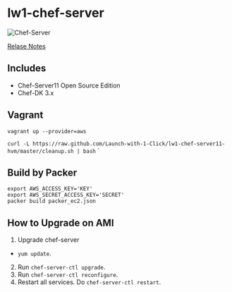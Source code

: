 # lw1-chef-server

![Chef-Server](./_images/chef_server_login.png)

[Relase Notes](https://github.com/Launch-with-1-Click/lw1-chef-server11-hvm/wiki/Release-notes)

## Includes

- Chef-Server11 Open Source Edition
- Chef-DK 3.x

## Vagrant

`vagrant up --provider=aws`

`curl -L https://raw.github.com/Launch-with-1-Click/lw1-chef-server11-hvm/master/cleanup.sh | bash`
`

## Build by Packer

```
export AWS_ACCESS_KEY='KEY'
export AWS_SECRET_ACCESS_KEY='SECRET'
packer build packer_ec2.json
```


## How to Upgrade on AMI

1. Upgrade chef-server
  - `yum update`.
2. Run `chef-server-ctl upgrade`.
3. Run `chef-server-ctl reconfigure`.
4. Restart all services. Do `chef-server-ctl restart`.
